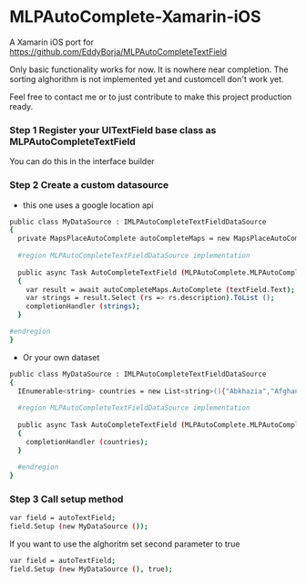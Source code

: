 # MLPAutoComplete-Xamarin-iOS

A Xamarin iOS port for https://github.com/EddyBorja/MLPAutoCompleteTextField

Only basic functionality works for now. It is nowhere near completion. The sorting alghorithm is not implemented yet and customcell don't work yet.

Feel free to contact me or to just contribute to make this project production ready.

### Step 1 Register your UITextField base class as MLPAutoCompleteTextField

You can do this in the interface builder

### Step 2 Create a custom datasource

* this one uses a google location api
```sh
public class MyDataSource : IMLPAutoCompleteTextFieldDataSource
{
  private MapsPlaceAutoComplete autoCompleteMaps = new MapsPlaceAutoComplete();
  
  #region MLPAutoCompleteTextFieldDataSource implementation
  
  public async Task AutoCompleteTextField (MLPAutoComplete.MLPAutoCompleteTextField textField, string possibleCompletionsForString, Action<IEnumerable> completionHandler)
  {
    var result = await autoCompleteMaps.AutoComplete (textField.Text);
    var strings = result.Select (rs => rs.description).ToList ();
    completionHandler (strings);
  }

#endregion
}
```	

* Or your own dataset
```sh
public class MyDataSource : IMLPAutoCompleteTextFieldDataSource
{
  IEnumerable<string> countries = new List<string>(){"Abkhazia","Afghanistan","Aland","Albania","Algeria"};
  
  #region MLPAutoCompleteTextFieldDataSource implementation
  
  public async Task AutoCompleteTextField (MLPAutoComplete.MLPAutoCompleteTextField textField, string possibleCompletionsForString, Action<IEnumerable> completionHandler)
  {
    completionHandler (countries);
  }
  
  #endregion
}
```	



### Step 3 Call setup method


```sh
var field = autoTextField;
field.Setup (new MyDataSource ());
```	
If you want to use the alghoritm set second parameter to true

```sh
var field = autoTextField;
field.Setup (new MyDataSource (), true);
```	


